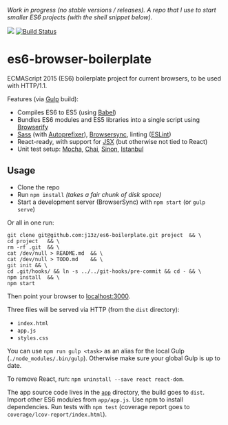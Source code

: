 *Work in progress (no stable versions / releases). A repo that I use to start smaller ES6 projects (with the shell snippet below).*


[![](https://david-dm.org/j13z/es6-browser-boilerplate/dev-status.png)](https://david-dm.org/j13z/es6-browser-boilerplate/#info=devDependencies&view=table)
[![Build Status](https://travis-ci.org/j13z/es6-browser-boilerplate.svg?branch=master)](https://travis-ci.org/j13z/es6-browser-boilerplate)

# es6-browser-boilerplate

ECMAScript 2015 (ES6) boilerplate project for current browsers, to be used with HTTP/1.1.

Features (via [Gulp] build):

- Compiles ES6 to ES5 (using [Babel])
- Bundles ES6 modules and ES5 libraries into a single script using [Browserify]
- [Sass] (with [Autoprefixer]), [Browsersync], linting ([ESLint])
- React-ready, with support for [JSX] \(but otherwise not tied to React)
- Unit test setup: [Mocha], [Chai], [Sinon], [Istanbul]

[Autoprefixer]: https://github.com/postcss/autoprefixer
[Babel]: http://babeljs.io
[Browserify]: http://browserify.org/
[Browsersync]: https://www.browsersync.io/
[Chai]: http://chaijs.com/
[ESLint]: http://eslint.org/
[Gulp]: http://gulpjs.com/
[Istanbul]: https://github.com/gotwarlost/istanbul
[JSX]: https://facebook.github.io/jsx/
[Mocha]: mochajs.org
[Sass]: http://sass-lang.com/
[Sinon]: http://http://sinonjs.org/



## Usage

- Clone the repo
- Run `npm install` *(takes a fair chunk of disk space)*
- Start a development server (BrowserSync) with `npm start` (or `gulp serve`)

Or all in one run:

```shell
git clone git@github.com:j13z/es6-boilerplate.git project  && \
cd project   && \
rm -rf .git  && \
cat /dev/null > README.md  && \
cat /dev/null > TODO.md    && \
git init && \
cd .git/hooks/ && ln -s ../../git-hooks/pre-commit && cd - && \
npm install  && \
npm start
```
Then point your browser to [localhost:3000](http://localhost:3000/).

Three files will be served via HTTP (from the `dist` directory):

- `index.html`
- `app.js`
- `styles.css`

You can use `npm run gulp <task>` as an alias for the local Gulp (`./node_modules/.bin/gulp`). Otherwise make sure your global Gulp is up to date.

To remove React, run: `npm uninstall --save react react-dom`.

The app source code lives in the [`app`](https://github.com/j13z/es6-boilerplate/tree/master/app) directory, the build goes to `dist`. Import other ES6 modules from `app/app.js`. Use npm to install dependencies. Run tests with `npm test` (coverage report goes to `coverage/lcov-report/index.html`).
